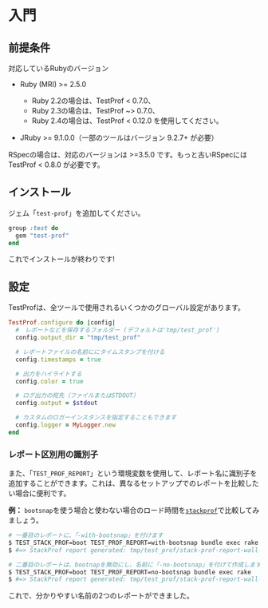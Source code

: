 # 入門

## 前提条件

対応しているRubyのバージョン

* Ruby (MRI) >= 2.5.0
   * Ruby 2.2の場合は、TestProf < 0.7.0、
   * Ruby 2.3の場合は、TestProf ~> 0.7.0、
   * Ruby 2.4の場合は、TestProf < 0.12.0 を使用してください。

* JRuby >= 9.1.0.0（一部のツールはバージョン 9.2.7+ が必要）

RSpecの場合は、対応のバージョンは >=3.5.0 です。もっと古いRSpecには TestProf < 0.8.0 が必要です。

## インストール

ジェム「`test-prof`」を追加してください。

```ruby
group :test do
  gem "test-prof"
end
```

これでインストールが終わりです!

## 設定

TestProfは、全ツールで使用されるいくつかのグローバル設定があります。

```ruby
TestProf.configure do |config|
  #　レポートなどを保存するフォルダー (デフォルトは'tmp/test_prof')
  config.output_dir = "tmp/test_prof"

  # レポートファイルの名前ににタイムスタンプを付ける
  config.timestamps = true

  # 出力をハイライトする
  config.color = true

  # ログ出力の宛先（ファイルまたはSTDOUT）
  config.output = $stdout

  # カスタムのロガーインスタンスを指定することもできます
  config.logger = MyLogger.new
end
```

### レポート区別用の識別子

また、「`TEST_PROF_REPORT`」という環境変数を使用して、レポート名に識別子を追加することができます。これは、異なるセットアップでのレポートを比較したい場合に便利です。

**例：** `bootsnap`を使う場合と使わない場合のロード時間を[`stackprof`](./profilers/stack_prof.md)で比較してみましょう。

```sh
# 一番目のレポートに、「-with-bootsnap」を付けます
$ TEST_STACK_PROF=boot TEST_PROF_REPORT=with-bootsnap bundle exec rake
$ #=> StackProf report generated: tmp/test_prof/stack-prof-report-wall-raw-boot-with-bootsnap.dump

# 二番目のレポートは、bootnapを無効にし、名前に「-no-bootsnap」を付けて作成します
$ TEST_STACK_PROF=boot TEST_PROF_REPORT=no-bootsnap bundle exec rake
$ #=> StackProf report generated: tmp/test_prof/stack-prof-report-wall-raw-boot-no-bootsnap.dump
```

これで、分かりやすい名前の2つのレポートができました。
